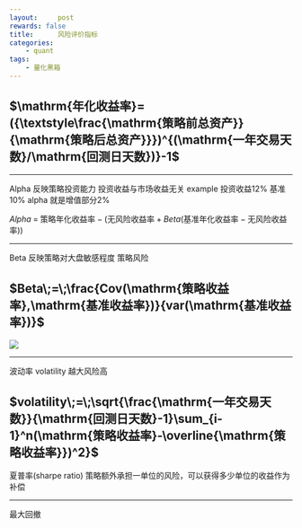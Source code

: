 ```yaml
---
layout:     post
rewards: false
title:      风险评价指标
categories:
    - quant
tags:
    - 量化黑箱
---
```


$\mathrm{年化收益率}=({\textstyle\frac{\mathrm{策略前总资产}}{\mathrm{策略后总资产}}})^{(\mathrm{一年交易天数}/\mathrm{回测日天数})}-1$
---

---

Alpha
反映策略投资能力 投资收益与市场收益无关
example 投资收益12% 基准10% alpha 就是增值部分2%

$Alpha\;=\;\mathrm{策略年化收益率}-(\mathrm{无风险收益率}+Beta(\mathrm{基准年化收益率}-\mathrm{无风险收益率}))$

---
Beta 
反映策略对大盘敏感程度 策略风险

$Beta\;=\;\frac{Cov(\mathrm{策略收益率},\mathrm{基准收益率})}{var(\mathrm{基准收益率})}$
---

![](https://tva4.sinaimg.cn/large/006tNbRwgy1fuodzk8egzj31kw0i0ac9.jpg)

---

波动率 volatility
越大风险高

$volatility\;=\;\sqrt{\frac{\mathrm{一年交易天数}}{\mathrm{回测日天数}-1}\sum_{i-1}^n(\mathrm{策略收益率}-\overline{\mathrm{策略收益率}})^2}$
---

夏普率(sharpe ratio)
策略额外承担一单位的风险，可以获得多少单位的收益作为补偿

---

最大回撤






